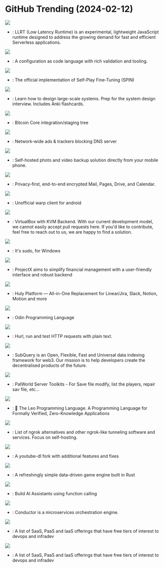 # GitHub Trending (2024-02-12)

![](https://img.shields.io/badge/JavaScript-New%201-green?style=flat-square&logo=appveyor)
- [](https://github.comundefined): LLRT (Low Latency Runtime) is an experimental, lightweight JavaScript runtime designed to address the growing demand for fast and efficient Serverless applications.

![](https://img.shields.io/badge/Java-New%20914-green?style=flat-square&logo=appveyor)
- [](https://github.comundefined): A configuration as code language with rich validation and tooling.

![](https://img.shields.io/badge/Python-New%2073-green?style=flat-square&logo=appveyor)
- [](https://github.comundefined): The official implementation of Self-Play Fine-Tuning (SPIN)

![](https://img.shields.io/badge/Python-New%20139-green?style=flat-square&logo=appveyor)
- [](https://github.comundefined): Learn how to design large-scale systems. Prep for the system design interview. Includes Anki flashcards.

![](https://img.shields.io/badge/C%2B%2B-New%2036-green?style=flat-square&logo=appveyor)
- [](https://github.comundefined): Bitcoin Core integration/staging tree

![](https://img.shields.io/badge/Go-New%2082-green?style=flat-square&logo=appveyor)
- [](https://github.comundefined): Network-wide ads & trackers blocking DNS server

![](https://img.shields.io/badge/TypeScript-New%2092-green?style=flat-square&logo=appveyor)
- [](https://github.comundefined): Self-hosted photo and video backup solution directly from your mobile phone.

![](https://img.shields.io/badge/TypeScript-New%2074-green?style=flat-square&logo=appveyor)
- [](https://github.comundefined): Privacy-first, end-to-end encrypted Mail, Pages, Drive, and Calendar.

![](https://img.shields.io/badge/Java-New%20273-green?style=flat-square&logo=appveyor)
- [](https://github.comundefined): Unofficial warp client for android

![](https://img.shields.io/badge/C-New%20102-green?style=flat-square&logo=appveyor)
- [](https://github.comundefined): VirtualBox with KVM Backend. With our current development model, we cannot easily accept pull requests here. If you'd like to contribute, feel free to reach out to us, we are happy to find a solution.

![](https://img.shields.io/badge/PowerShell-New%20890-green?style=flat-square&logo=appveyor)
- [](https://github.comundefined): It's sudo, for Windows

![](https://img.shields.io/badge/TypeScript-New%20109-green?style=flat-square&logo=appveyor)
- [](https://github.comundefined): ProjectX aims to simplify financial management with a user-friendly interface and robust backend

![](https://img.shields.io/badge/Svelte-New%20244-green?style=flat-square&logo=appveyor)
- [](https://github.comundefined): Huly Platform — All-in-One Replacement for Linear/Jira, Slack, Notion, Motion and more

![](https://img.shields.io/badge/Odin-New%20120-green?style=flat-square&logo=appveyor)
- [](https://github.comundefined): Odin Programming Language

![](https://img.shields.io/badge/Rust-New%20221-green?style=flat-square&logo=appveyor)
- [](https://github.comundefined): Hurl, run and test HTTP requests with plain text.

![](https://img.shields.io/badge/TypeScript-New%20413-green?style=flat-square&logo=appveyor)
- [](https://github.comundefined): SubQuery is an Open, Flexible, Fast and Universal data indexing framework for web3. Our mission is to help developers create the decentralised products of the future.

![](https://img.shields.io/badge/Python-New%2075-green?style=flat-square&logo=appveyor)
- [](https://github.comundefined): PalWorld Server Toolkits - For Save file modify, list the players, repair sav file, etc...

![](https://img.shields.io/badge/Rust-New%20109-green?style=flat-square&logo=appveyor)
- [](https://github.comundefined): 🦁 The Leo Programming Language. A Programming Language for Formally Verified, Zero-Knowledge Applications

![](https://img.shields.io/badge/none-New%2084-green?style=flat-square&logo=appveyor)
- [](https://github.comundefined): List of ngrok alternatives and other ngrok-like tunneling software and services. Focus on self-hosting.

![](https://img.shields.io/badge/Python-New%2088-green?style=flat-square&logo=appveyor)
- [](https://github.comundefined): A youtube-dl fork with additional features and fixes

![](https://img.shields.io/badge/Rust-New%20135-green?style=flat-square&logo=appveyor)
- [](https://github.comundefined): A refreshingly simple data-driven game engine built in Rust

![](https://img.shields.io/badge/Python-New%20737-green?style=flat-square&logo=appveyor)
- [](https://github.comundefined): Build AI Assistants using function calling

![](https://img.shields.io/badge/Java-New%20179-green?style=flat-square&logo=appveyor)
- [](https://github.comundefined): Conductor is a microservices orchestration engine.

![](https://img.shields.io/badge/HTML-New%20117-green?style=flat-square&logo=appveyor)
- [](https://github.comundefined): A list of SaaS, PaaS and IaaS offerings that have free tiers of interest to devops and infradev

![](https://img.shields.io/badge/none-New%20228-green?style=flat-square&logo=appveyor)
- [](https://github.comundefined): A list of SaaS, PaaS and IaaS offerings that have free tiers of interest to devops and infradev

